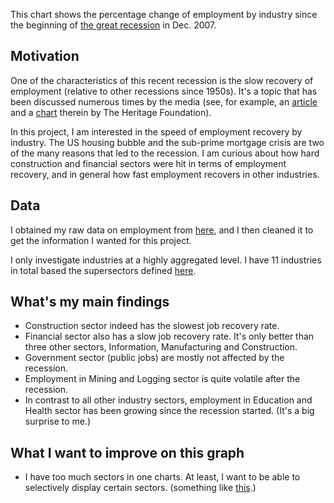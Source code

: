 This chart shows the percentage change of employment by industry since the beginning of [the great recession](https://en.wikipedia.org/wiki/Great_Recession) in Dec. 2007.

## Motivation
One of the characteristics of this recent recession is the slow recovery of employment (relative to other recessions since 1950s). It's a topic that has been discussed numerous times by the media (see, for example, an [article](http://www.heritage.org/research/reports/2011/09/how-congress-can-support-not-hinder-labor-market-recovery) and a [chart](http://www.heritage.org/~/media/images/reports/2011/09/b2602/b2602_chart2750px.ashx) therein by The Heritage Foundation).

In this project, I am interested in the speed of employment recovery by industry. The US housing bubble and the sub-prime mortgage crisis are two of the many reasons that led to the recession. I am curious about how hard construction and financial sectors were hit in terms of employment recovery, and in general how fast employment recovers in other industries.

## Data
I obtained my raw data on employment from [here](http://data.bls.gov/cgi-bin/surveymost?ce), and I then cleaned it to get the information I wanted for this project.

I only investigate industries at a highly aggregated level. I have 11 industries in total based the supersectors defined [here](http://www.bls.gov/iag/tgs/iag_index_naics.htm).

## What's my main findings

* Construction sector indeed has the slowest job recovery rate.
* Financial sector also has a slow job recovery rate. It's only better than three other sectors, Information, Manufacturing and Construction.
* Government sector (public jobs) are mostly not affected by the recession.
* Employment in Mining and Logging sector is quite volatile after the recession.
* In contrast to all other industry sectors, employment in Education and Health sector has been growing since the recession started. (It's a big surprise to me.)

## What I want to improve on this graph
* I have too much sectors in one charts. At least, I want to be able to selectively display certain sectors. (something like [this](http://dimplejs.org/advanced_examples_viewer.html?id=advanced_interactive_legends).)
